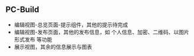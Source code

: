 ## PC-Build

- 编辑视图-总览页面-提示组件，其他的提示待完成
- 编辑视图-发布页面，其他的发布信息，如 个人信息、加密、二维码、以图片形式发布 等功能
- 展示视图，其余的信息展示与图表